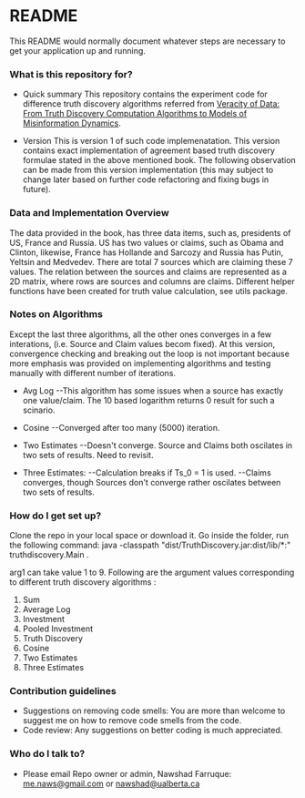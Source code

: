 # README #

This README would normally document whatever steps are necessary to get your application up and running.

### What is this repository for? ###

* Quick summary
This repository contains the experiment code for difference truth discovery algorithms referred from [Veracity of Data: From Truth Discovery Computation Algorithms to Models of Misinformation Dynamics](http://www.morganclaypool.com/doi/abs/10.2200/S00676ED1V01Y201509DTM042). 

* Version
This is version 1 of such code implemenatation. This version contains exact implementation of agreement based truth discovery formulae stated in the above mentioned book. The following observation can be made from this version implementation (this may subject to change later based on further code refactoring and fixing bugs in future).

### Data and Implementation Overview ###

The data provided in the book, has three data items, such as, presidents of US, France and Russia. US has two values or claims, such as Obama and Clinton, likewise, France has Hollande and Sarcozy and Russia has Putin, Yeltsin and Medvedev. There are total 7 sources which are claiming these 7 values. The relation between the sources and claims are represented as a 2D matrix, where rows are sources and columns are claims. Different helper functions have been created for truth value calculation, see utils package.

### Notes on Algorithms ###

Except the last three algorithms, all the other ones converges in a few interations, (i.e. Source and Claim values becom fixed). At this version, convergence checking and breaking out the loop is not important because more emphasis was provided on implementing algorithms and testing manually with different number of iterations.

- Avg Log 
--This algorithm has some issues when a source has exactly one value/claim. The 10 based logarithm returns 0 result for such a scinario.

- Cosine 
--Converged after too many (5000) iteration.

- Two Estimates
--Doesn't converge. Source and Claims both oscilates in two sets of results. Need to revisit.

- Three Estimates: 
--Calculation breaks if Ts_0 = 1 is used.
--Claims converges, though Sources don't converge rather oscilates between two sets of results.

 ### How do I get set up? ###

Clone the repo in your local space or download it. Go inside the folder, run the following command: java -classpath "dist/TruthDiscovery.jar:dist/lib/*:" truthdiscovery.Main <arg1>. 

arg1 can take value 1 to 9. Following are the argument values corresponding to different truth discovery algorithms :

1. Sum
2. Average Log
3. Investment
4. Pooled Investment
5. Truth Discovery
6. Cosine
7. Two Estimates
8. Three Estimates


### Contribution guidelines ###

* Suggestions on removing code smells:
You are more than welcome to suggest me on how to remove code smells from the code.
* Code review: 
Any suggestions on better coding is much appreciated.


### Who do I talk to? ###

* Please email Repo owner or admin, Nawshad Farruque: me.naws@gmail.com or nawshad@ualberta.ca